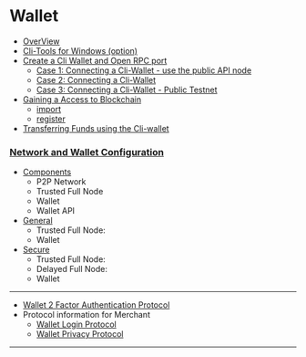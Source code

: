 # Wallet

- [OverView](/developers/wallet/cli_wallet.md#contents)
- [Cli-Tools for Windows (option)](/developers/wallet/cli_wallet.md#cli-tools-for-windows-option)
- [Create a Cli Wallet and Open RPC port](/developers/wallet/cli_wallet.md#create-a-cli-wallet-and-open-rpc-port)
   - [Case 1: Connecting a Cli-Wallet - use the public API node](/developers/wallet/cli_wallet.md#case-1-connecting-a-cli-wallet)
   - [Case 2: Connecting a Cli-Wallet](/developers/wallet/cli_wallet.md#case-2-connecting-a-cli-wallet)
   - [Case 3: Connecting a Cli-Wallet - Public Testnet](/developers/wallet/cli_wallet.md#case-3-connecting-a-cli-wallet-in-public-testnet)
- [Gaining a Access to Blockchain](/developers/wallet/cli_wallet.md#gaining-access-to-blockchain)
   - [import](/developers/wallet/cli_wallet.md#import)
   - [register](/developers/wallet/cli_wallet.md#register)
- [Transferring  Funds using the Cli-wallet](/developers/wallet/cli_wallet.md#transferring-funds-using-the-cli-wallet)
   
### [Network and Wallet Configuration](/developers/wallet/wallet_network.md#network-and-wallet-configuration)
   - [Components](/developers/wallet/wallet_network.md##components)
      - P2P Network
      - Trusted Full Node
      - Wallet
      - Wallet API
   - [General](/developers/wallet/wallet_network.md#general-network-and-wallet-configuration)
      - Trusted Full Node:
      - Wallet
   - [Secure](/developers/wallet/wallet_network.md#secure-network-and-wallet-configuration)
      - Trusted Full Node:
      - Delayed Full Node:
      - Wallet

***

- [Wallet 2 Factor Authentication Protocol](/developers/wallet/wallet_2factor_auth_protocol.md#wallet-2-factor-authentication-protocol)
- Protocol information for Merchant
   - [Wallet Login Protocol](/developers/wallet/merchant_login.md#merchant)
   - [Wallet Privacy Protocol](/developers/wallet/merchant_privacy.md#merchant)
   
   
***

